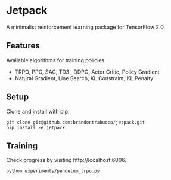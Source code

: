# Jetpack

A minimalist reinforcement learning package for TensorFlow 2.0.

## Features

Available algorithms for training policies.

- TRPO, PPO, SAC, TD3 , DDPG, Actor Critic, Policy Gradient
- Natural Gradient, Line Search, KL Constraint, KL Penalty

## Setup

Clone and install with pip.

```
git clone git@github.com:brandontrabucco/jetpack.git
pip install -e jetpack
```

## Training

Check progress by visiting http://localhost:6006.

```
python experiments/pendelum_trpo.py
```